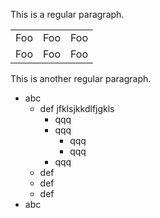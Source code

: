 This is a regular paragraph.

<table>
    <tr>
        <td>Foo</td>
        <td>Foo</td>
        <td>Foo</td>
    </tr>
    <tr>
        <td>Foo</td>
        <td>Foo</td>
        <td>Foo</td>
    </tr>
</table>

This is another regular paragraph.

- abc
    - def
        jfklsjkkdlfjgkls
        - qqq
        - qqq
            - qqq
            - qqq
        - qqq
    - def
    - def
    - def
- abc
